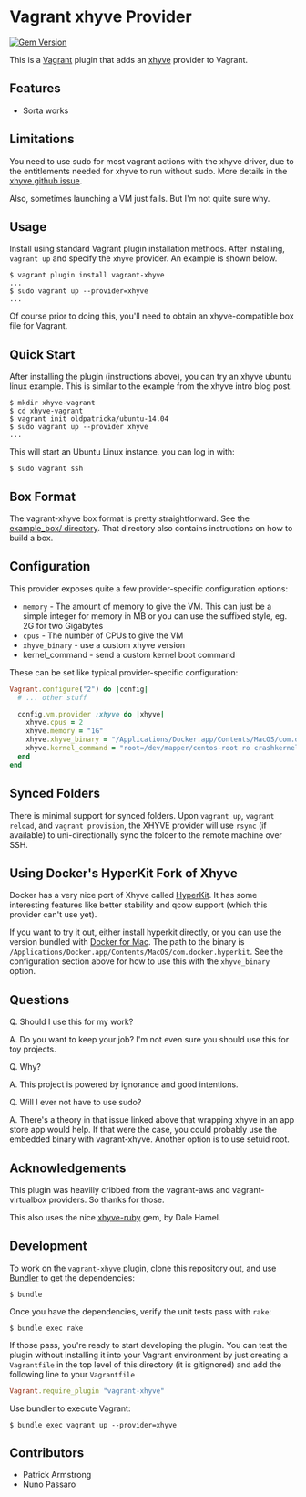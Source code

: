 # Vagrant xhyve Provider

[![Gem Version](https://badge.fury.io/rb/vagrant-xhyve.svg)](https://badge.fury.io/rb/vagrant-xhyve)

This is a [Vagrant](http://www.vagrantup.com) plugin that adds an [xhyve](http://xhyve.org)
provider to Vagrant.

## Features

* Sorta works

## Limitations

You need to use sudo for most vagrant actions with the xhyve driver,
due to the entitlements needed for xhyve to run without sudo. More details
in the [xhyve github issue](https://github.com/mist64/xhyve/issues/60).

Also, sometimes launching a VM just fails. But I'm not quite sure why.

## Usage

Install using standard Vagrant plugin installation methods. After
installing, `vagrant up` and specify the `xhyve` provider. An example is
shown below.

```
$ vagrant plugin install vagrant-xhyve
...
$ sudo vagrant up --provider=xhyve
...
```

Of course prior to doing this, you'll need to obtain an xhyve-compatible
box file for Vagrant.

## Quick Start

After installing the plugin (instructions above), you can try an xhyve ubuntu
linux example. This is similar to the example from the xhyve intro blog post.

```
$ mkdir xhyve-vagrant
$ cd xhyve-vagrant
$ vagrant init oldpatricka/ubuntu-14.04
$ sudo vagrant up --provider xhyve
...
```

This will start an Ubuntu Linux instance. you can log in with:

```
$ sudo vagrant ssh
```

## Box Format

The vagrant-xhyve box format is pretty straightforward. See
the [example_box/ directory](https://github.com/oldpatricka/vagrant-xhyve/tree/master/example_box).
That directory also contains instructions on how to build a box.

## Configuration

This provider exposes quite a few provider-specific configuration options:

* `memory` - The amount of memory to give the VM. This can just be a simple
  integer for memory in MB or you can use the suffixed style, eg. 2G for two
  Gigabytes
* `cpus` - The number of CPUs to give the VM
* `xhyve_binary` - use a custom xhyve version
* kernel_command - send a custom kernel boot command

These can be set like typical provider-specific configuration:

```ruby
Vagrant.configure("2") do |config|
  # ... other stuff

  config.vm.provider :xhyve do |xhyve|
    xhyve.cpus = 2
    xhyve.memory = "1G"
    xhyve.xhyve_binary = "/Applications/Docker.app/Contents/MacOS/com.docker.hyperkit"
    xhyve.kernel_command = "root=/dev/mapper/centos-root ro crashkernel=auto rd.lvm.lv=centos/root rd.lvm.lv=centos/swap acpi=off console=ttyS0 LANG=en_GB.UTF-8" # example for a CentOS installed in a LVM filesystem
  end
end
```
## Synced Folders

There is minimal support for synced folders. Upon `vagrant up`,
`vagrant reload`, and `vagrant provision`, the XHYVE provider will use
`rsync` (if available) to uni-directionally sync the folder to
the remote machine over SSH.

## Using Docker's HyperKit Fork of Xhyve

Docker has a very nice port of Xhyve called [HyperKit](https://github.com/docker/hyperkit). It has some interesting features like better stability and qcow support (which this provider can't use yet).

If you want to try it out, either install hyperkit directly, or you can use the version bundled with [Docker for Mac](https://docs.docker.com/engine/installation/mac/). The path to the binary is `/Applications/Docker.app/Contents/MacOS/com.docker.hyperkit`. See the configuration section above for how to use this with the `xhyve_binary` option.

## Questions

Q. Should I use this for my work?

A. Do you want to keep your job? I'm not even sure you should use this for toy
projects.

Q. Why?

A. This project is powered by ignorance and good intentions.

Q. Will I ever not have to use sudo?

A. There's a theory in that issue linked above that wrapping xhyve in an
app store app would help. If that were the case, you could probably use the
embedded binary with vagrant-xhyve. Another option is to use setuid root.

## Acknowledgements

This plugin was heavilly cribbed from the vagrant-aws and vagrant-virtualbox
providers. So thanks for those.

This also uses the nice [xhyve-ruby](https://github.com/dalehamel/xhyve-ruby)
gem, by Dale Hamel.

## Development

To work on the `vagrant-xhyve` plugin, clone this repository out, and use
[Bundler](http://gembundler.com) to get the dependencies:

```
$ bundle
```

Once you have the dependencies, verify the unit tests pass with `rake`:

```
$ bundle exec rake
```

If those pass, you're ready to start developing the plugin. You can test
the plugin without installing it into your Vagrant environment by just
creating a `Vagrantfile` in the top level of this directory (it is gitignored)
and add the following line to your `Vagrantfile`
```ruby
Vagrant.require_plugin "vagrant-xhyve"
```
Use bundler to execute Vagrant:
```
$ bundle exec vagrant up --provider=xhyve
```

## Contributors

* Patrick Armstrong
* Nuno Passaro
